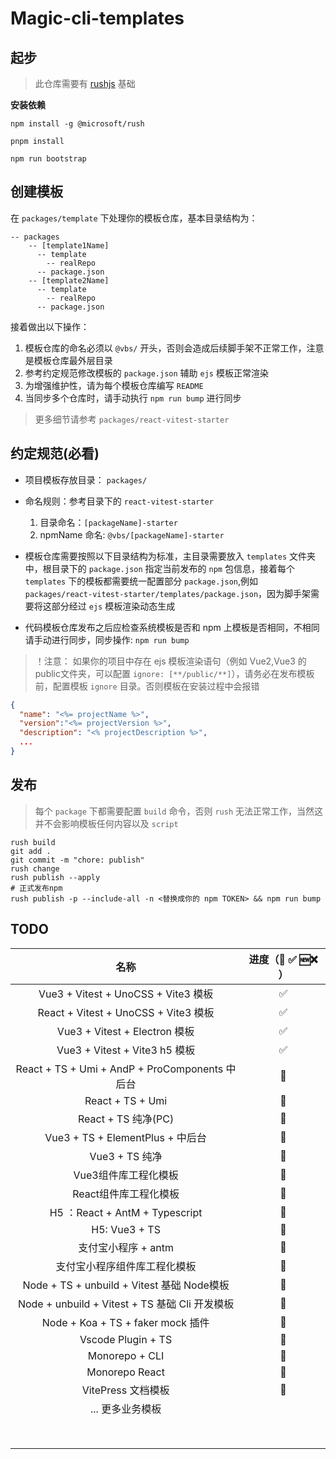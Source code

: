 # Magic-cli-templates

## 起步

> 此仓库需要有 [rushjs](https://rushjs.io/zh-cn/) 基础

**安装依赖**
```shell
npm install -g @microsoft/rush

pnpm install

npm run bootstrap
```
## 创建模板

在 `packages/template` 下处理你的模板仓库，基本目录结构为：

```shell
-- packages
    -- [template1Name]
      -- template
        -- realRepo
      -- package.json
    -- [template2Name]
      -- template
        -- realRepo
      -- package.json
```
接着做出以下操作：

1. 模板仓库的命名必须以 `@vbs/` 开头，否则会造成后续脚手架不正常工作，注意是模板仓库最外层目录
2. 参考约定规范修改模板的 `package.json` 辅助 `ejs` 模板正常渲染
3. 为增强维护性，请为每个模板仓库编写 `README`
4. 当同步多个仓库时，请手动执行 `npm run bump` 进行同步


> 更多细节请参考 `packages/react-vitest-starter`

## 约定规范(必看)

- 项目模板存放目录： `packages/`
- 命名规则：参考目录下的 `react-vitest-starter`
  1. 目录命名：`[packageName]-starter`
  2. npmName 命名: `@vbs/[packageName]-starter`

- 模板仓库需要按照以下目录结构为标准，主目录需要放入 `templates` 文件夹中，根目录下的 `package.json` 指定当前发布的 `npm` 包信息，接着每个 `templates` 下的模板都需要统一配置部分 `package.json`,例如 `packages/react-vitest-starter/templates/package.json`，因为脚手架需要将这部分经过 `ejs` 模板渲染动态生成
- 代码模板仓库发布之后应检查系统模板是否和 npm 上模板是否相同，不相同请手动进行同步，同步操作: `npm run bump `

> ！注意： 如果你的项目中存在 ejs 模板渲染语句（例如 Vue2,Vue3 的 public文件夹，可以配置 `ignore: [**/public/**]`），请务必在发布模板前，配置模板 `ignore` 目录。否则模板在安装过程中会报错

```json
{
  "name": "<%= projectName %>",
  "version":"<%= projectVersion %>",
  "description": "<% projectDescription %>",
  ... 
}
```

## 发布

> 每个 `package` 下都需要配置 `build` 命令，否则 `rush` 无法正常工作，当然这并不会影响模板任何内容以及 `script`

```shell
rush build
git add .
git commit -m "chore: publish"
rush change
rush publish --apply
# 正式发布npm
rush publish -p --include-all -n <替换成你的 npm TOKEN> && npm run bump
```


## TODO

|                      名称                      | 进度（🚧 ✅ 🆕❌ ） |
| :--------------------------------------------: | :-------------: |
|      Vue3 + Vitest + UnoCSS + Vite3 模板       |        ✅        |
|      React + Vitest + UnoCSS + Vite3 模板      |        ✅        |
|         Vue3 + Vitest + Electron 模板          |        ✅        |
|         Vue3 + Vitest + Vite3 h5 模板          |        ✅        |
| React + TS + Umi + AndP + ProComponents 中后台 |        🚧        |
|                React + TS + Umi                |        🚧        |
|              React + TS 纯净(PC)               |        🚧        |
|       Vue3 + TS + ElementPlus  + 中后台        |        🚧        |
|                 Vue3 + TS 纯净                 |        🚧        |
|              Vue3组件库工程化模板              |        🚧        |
|             React组件库工程化模板              |        🚧        |
|         H5 ：React + AntM + Typescript         |        🚧        |
|                H5:   Vue3 + TS                 |        🚧        |
|              支付宝小程序 + antm               |        🚧        |
|          支付宝小程序组件库工程化模板          |        🚧        |
|   Node + TS + unbuild + Vitest 基础 Node模板   |        🚧        |
| Node + unbuild + Vitest + TS 基础 Cli 开发模板 |        🚧        |
|       Node + Koa + TS + faker  mock 插件       |        🚧        |
|               Vscode Plugin + TS               |        🚧        |
|                 Monorepo + CLI                 |        🚧        |
|                 Monorepo React                 |        🚧        |
|               VitePress 文档模板               |        🚧        |
|                ... 更多业务模板                |                 |
|                                                |                 |
|                                                |                 |
|                                                |                 |
|                                                |                 |
|                                                |                 |
|                                                |                 |
|                                                |                 |
|                                                |                 |
